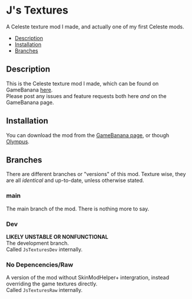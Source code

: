 # J's Textures

A Celeste texture mod I made, and actually one of my first Celeste mods.

- [Description](#description)
- [Installation](#installation)
- [Branches](#branches)
<!-- - [Contacting Me]() -->

## Description

This is the Celeste texture mod I made, which can be found on GameBanana [here](https://gamebanana.com/mods/251782).<br>
Please post any issues and feature requests both here _and_ on the GameBanana page.

## Installation

You can download the mod from the [GameBanana page](https://gamebanana.com/mods/251782), or though [Olympus](https://everest.github.io).

## Branches

There are different branches or "versions" of this mod. Texture wise, they are all _identical_ and up-to-date, unless otherwise stated.

### main

The main branch of the mod. There is nothing more to say.

### Dev

**LIKELY UNSTABLE OR NONFUNCTIONAL**<br>
The development branch.<br>
Called `JsTexturesDev` internally.

### No Depencencies/Raw

A version of the mod without SkinModHelper+ intergration, instead overriding the game textures directly.<br>
Called `JsTexturesRaw` internally.
